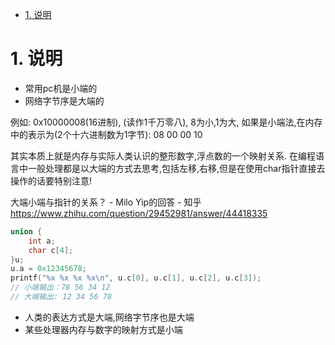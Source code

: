 

<!-- TOC -->

- [1. 说明](#1-说明)

<!-- /TOC -->




<a id="markdown-1-说明" name="1-说明"></a>
# 1. 说明

* 常用pc机是小端的
* 网络字节序是大端的

例如: 0x10000008(16进制), (读作1千万零八), 8为小,1为大, 如果是小端法,在内存中的表示为(2个十六进制数为1字节): 08 00 00 10

其实本质上就是内存与实际人类认识的整形数字,浮点数的一个映射关系. 在编程语言中一般处理都是以大端的方式去思考,包括左移,右移,但是在使用char指针直接去操作的话要特别注意!


大端小端与指针的关系？ - Milo Yip的回答 - 知乎
https://www.zhihu.com/question/29452981/answer/44418335

```c++
union {
    int a;
    char c[4];
}u;
u.a = 0x12345678;
printf("%x %x %x %x\n", u.c[0], u.c[1], u.c[2], u.c[3]);
// 小端输出：78 56 34 12
// 大端输出: 12 34 56 78
```

* 人类的表达方式是大端,网络字节序也是大端
* 某些处理器内存与数字的映射方式是小端


